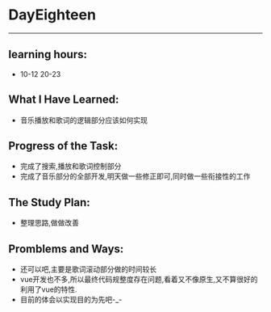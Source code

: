 # DayEighteen
****
## learning hours:
* 10-12 20-23
## What I Have Learned: 
* 音乐播放和歌词的逻辑部分应该如何实现
## Progress of the Task: 
* 完成了搜索,播放和歌词控制部分
* 完成了音乐部分的全部开发,明天做一些修正即可,同时做一些衔接性的工作
## The Study Plan:
* 整理思路,做做改善
## Promblems and Ways:
* 还可以吧,主要是歌词滚动部分做的时间较长
* vue开发也不多,所以最终代码规整度存在问题,看着又不像原生,又不算很好的利用了vue的特性.
* 目前的体会以实现目的为先吧-_-